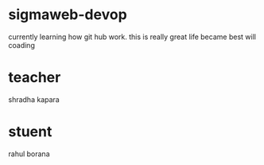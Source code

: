 # sigmaweb-devop
currently learning how git hub work. this is really great life became best will coading
# teacher
shradha kapara
# stuent 
rahul borana
